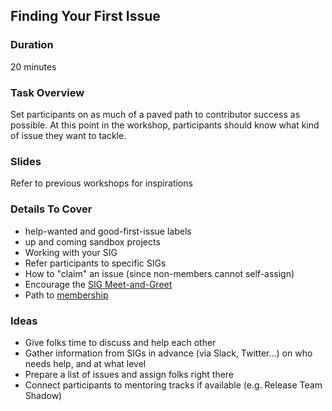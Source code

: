 ## Finding Your First Issue

### Duration

20 minutes

### Task Overview

Set participants on as much of a paved path to contributor success as possible.
At this point in the workshop, participants should know what kind of issue they want to tackle.

### Slides

Refer to previous workshops for inspirations

### Details To Cover 

- help-wanted and good-first-issue labels
- up and coming sandbox projects
- Working with your SIG
- Refer participants to specific SIGs
- How to "claim" an issue (since non-members cannot self-assign)
- Encourage the [SIG Meet-and-Greet](../sig-contrib-events.md#sig-meet-and-greet)
- Path to [membership](git.k8s.io/community-membership.md)

### Ideas

- Give folks time to discuss and help each other
- Gather information from SIGs in advance (via Slack, Twitter...) on who needs help, and at what level
- Prepare a list of issues and assign folks right there
- Connect participants to mentoring tracks if available (e.g. Release Team Shadow)

